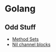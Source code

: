 # Golang

## Odd Stuff

* [Method Sets](https://github.com/golang/go/wiki/MethodSets)
* [Nil channel blocks](http://dave.cheney.net/2014/03/19/channel-axioms)
